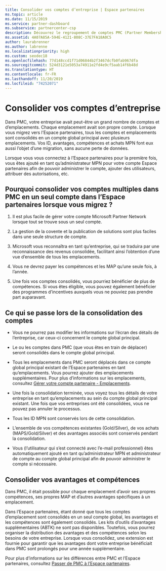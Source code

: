 ```yaml
---
title: Consolider vos comptes d’entreprise | Espace partenaires
ms.topic: article
ms.date: 11/15/2019
ms.service: partner-dashboard
ms.subservice: partnercenter-csp
description: Découvrez le regroupement de comptes PMC (Partner Membership Center) en un seul compte dans l’Espace partenaires. C’est au cours de cette procédure que vous migrez de PMC vers l’Espace partenaires.
ms.assetid: 4A07A85A-594E-4121-808C-37E7FA18A0C5
author: laurabrenner
ms.author: labrenne
ms.localizationpriority: high
ms.custom: seodec18
ms.openlocfilehash: 77d148ccd1f71d06844b2f3467dcfb0fab967dfa
ms.sourcegitcommit: 524d3121e5053a74911e2fd4e9cf5aab14f6b48d
ms.translationtype: HT
ms.contentlocale: fr-FR
ms.lasthandoff: 11/20/2019
ms.locfileid: "74252071"
---
```

# <a name="consolidate-your-company-accounts"></a>Consolider vos comptes d’entreprise

Dans PMC, votre entreprise avait peut-être un grand nombre de comptes et d’emplacements. Chaque emplacement avait son propre compte. Lorsque vous migrez vers l’Espace partenaires, tous les comptes et emplacements sont consolidés en un compte global principal avec plusieurs emplacements. Vos ID, avantages, compétences et achats MPN font eux aussi l’objet d’une migration, sans aucune perte de données. 

Lorsque vous vous connectez à l’Espace partenaires pour la première fois, vous êtes ajouté en tant qu’administrateur MPN pour votre compte Espace partenaires afin de pouvoir administrer le compte, ajouter des utilisateurs, attribuer des autorisations, etc. 

## <a name="why-should-you-consolidate-your-multiple-accounts-in-pmc-into-one-account-in-partner-center-when-you-migrate"></a>Pourquoi consolider vos comptes multiples dans PMC en un seul compte dans l’Espace partenaires lorsque vous migrez ?

1. Il est plus facile de gérer votre compte Microsoft Partner Network lorsque tout se trouve sous un seul compte.

2. La gestion de la covente et la publication de solutions sont plus faciles dans une seule structure de compte.

3. Microsoft vous reconnaîtra en tant qu’entreprise, qui se traduira par une reconnaissance des revenus consolidée, facilitant ainsi l’obtention d’une vue d’ensemble de tous les emplacements.  

4. Vous ne devrez payer les compétences et les MAP qu’une seule fois, à l’année.

5. Une fois vos comptes consolidés, vous pourriez bénéficier de plus de compétences. Si vous êtes éligible, vous pouvez également bénéficier des programmes d’incentives auxquels vous ne pouviez pas prendre part auparavant.


## <a name="what-happens-during-consolidation-of-accounts"></a>Ce qui se passe lors de la consolidation des comptes

- Vous ne pourrez pas modifier les informations sur l’écran des détails de l’entreprise, car ceux-ci concernent le compte global principal. 

- Le ou les comptes dans PMC (que vous êtes en train de déplacer) seront consolidés dans le compte global principal. 

- Tous les emplacements dans PMC seront déplacés dans ce compte global principal existant de l’Espace partenaires en tant qu’emplacements. Vous pourrez ajouter des emplacements supplémentaires. Pour plus d’informations sur les emplacements, consultez [Gérer votre compte partenaire - Emplacements](manage-locations.md).

- Une fois la consolidation terminée, vous voyez tous les détails de votre entreprise en tant qu’emplacements au sein du compte global principal existant. Une fois que vos entreprises ont été consolidées, vous ne pouvez pas annuler le processus.

- Tous les ID MPN sont conservés lors de cette consolidation.

- L’ensemble de vos compétences existantes (Gold/Silver), de vos achats (MAPS/Gold/Silver) et des avantages associés sont conservés pendant la consolidation.

- Vous (l’utilisateur qui s’est connecté avec l’e-mail professionnel) êtes automatiquement ajouté en tant qu’administrateur MPN et administrateur de compte au compte global principal afin de pouvoir administrer le compte si nécessaire. 


## <a name="consolidating-your-benefits-and-competencies"></a>Consolider vos avantages et compétences

Dans PMC, il était possible pour chaque emplacement d’avoir ses propres compétences, ses propres MAP et d’autres avantages spécifiques à un emplacement.

Dans l’Espace partenaires, étant donné que tous les comptes d’emplacement sont consolidés en un seul compte global, les avantages et les compétences sont également consolidés. Les kits d’outils d’avantages supplémentaires (ABTK) ne sont pas disponibles. Toutefois, vous pourrez organiser la distribution des avantages et des compétences selon les besoins de votre entreprise. Lorsque vous consolidez, une extension est fournie pour garantir que les avantages dont votre entreprise bénéficiait dans PMC sont prolongés pour une année supplémentaire.

Pour plus d’informations sur les différences entre PMC et l’Espace partenaires, consultez [Passer de PMC à l’Espace partenaires](guide-to-migration.md).

